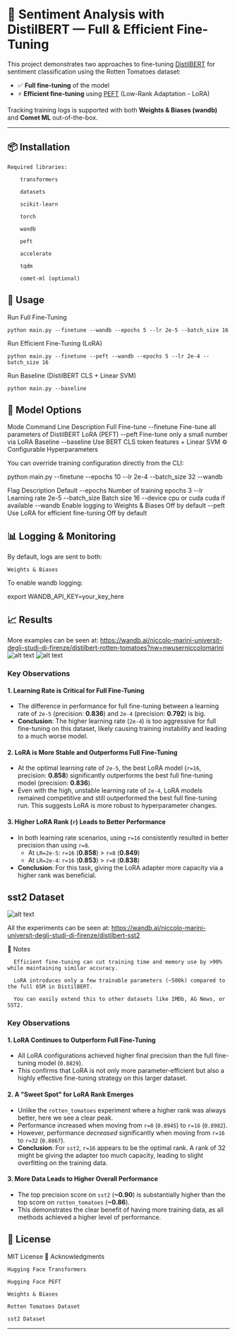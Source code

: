 # 📝 Sentiment Analysis with DistilBERT — Full & Efficient Fine-Tuning

This project demonstrates two approaches to fine-tuning [DistilBERT](https://huggingface.co/distilbert-base-uncased) for sentiment classification using the Rotten Tomatoes dataset:

- ✅ **Full fine-tuning** of the model
- ⚡ **Efficient fine-tuning** using [PEFT](https://github.com/huggingface/peft) (Low-Rank Adaptation - LoRA)

Tracking training logs is supported with both **Weights & Biases (wandb)** and **Comet ML** out-of-the-box.

---

## 📦 Installation

```
Required libraries:

    transformers

    datasets

    scikit-learn

    torch

    wandb

    peft

    accelerate

    tqdm

    comet-ml (optional)
```

## 🚀 Usage

Run Full Fine-Tuning

```
python main.py --finetune --wandb --epochs 5 --lr 2e-5 --batch_size 16
```

Run Efficient Fine-Tuning (LoRA)

```
python main.py --finetune --peft --wandb --epochs 5 --lr 2e-4 --batch_size 16
```

Run Baseline (DistilBERT CLS + Linear SVM)

```
python main.py --baseline
```

## 🧪 Model Options

Mode Command Line Description
Full Fine-tune --finetune Fine-tune all parameters of DistilBERT
LoRA (PEFT) --peft Fine-tune only a small number via LoRA
Baseline --baseline Use BERT CLS token features + Linear SVM
⚙️ Configurable Hyperparameters

You can override training configuration directly from the CLI:

python main.py --finetune --epochs 10 --lr 2e-4 --batch_size 32 --wandb

Flag Description Default
--epochs Number of training epochs 3
--lr Learning rate 2e-5
--batch_size Batch size 16
--device cpu or cuda cuda if available
--wandb Enable logging to Weights & Biases Off by default
--peft Use LoRA for efficient fine-tuning Off by default

## 📊 Logging & Monitoring

By default, logs are sent to both:

    Weights & Biases

To enable wandb logging:

export WANDB_API_KEY=your_key_here

## 📈 Results

More examples can be seen at: https://wandb.ai/niccolo-marini-universit-degli-studi-di-firenze/distilbert-rotten-tomatoes?nw=nwuserniccolomarini
![alt text](./plots/precision.png)
![alt text](./plots/loss.png)

### Key Observations

#### 1. Learning Rate is Critical for Full Fine-Tuning

- The difference in performance for full fine-tuning between a learning rate of `2e-5` (precision: **0.836**) and `2e-4` (precision: **0.792**) is big.
- **Conclusion**: The higher learning rate (`2e-4`) is too aggressive for full fine-tuning on this dataset, likely causing training instability and leading to a much worse model.

#### 2. LoRA is More Stable and Outperforms Full Fine-Tuning

- At the optimal learning rate of `2e-5`, the best LoRA model (`r=16`, precision: **0.858**) significantly outperforms the best full fine-tuning model (precision: **0.836**).
- Even with the high, unstable learning rate of `2e-4`, LoRA models remained competitive and still outperformed the best full fine-tuning run. This suggests LoRA is more robust to hyperparameter changes.

#### 3. Higher LoRA Rank (`r`) Leads to Better Performance

- In both learning rate scenarios, using `r=16` consistently resulted in better precision than using `r=8`.
  - At `LR=2e-5`: `r=16` (**0.858**) > `r=8` (**0.849**)
  - At `LR=2e-4`: `r=16` (**0.853**) > `r=8` (**0.838**)
- **Conclusion**: For this task, giving the LoRA adapter more capacity via a higher rank was beneficial.

## sst2 Dataset

![alt text](./plots/sst2_precision.png)

All the experiments can be seen at: https://wandb.ai/niccolo-marini-universit-degli-studi-di-firenze/distilbert-sst2

🧠 Notes

      Efficient fine-tuning can cut training time and memory use by >90% while maintaining similar accuracy.

      LoRA introduces only a few trainable parameters (~500k) compared to the full 65M in DistilBERT.

      You can easily extend this to other datasets like IMDb, AG News, or SST2.

### Key Observations

#### 1. LoRA Continues to Outperform Full Fine-Tuning

- All LoRA configurations achieved higher final precision than the full fine-tuning model (`0.8829`).
- This confirms that LoRA is not only more parameter-efficient but also a highly effective fine-tuning strategy on this larger dataset.

#### 2. A "Sweet Spot" for LoRA Rank Emerges

- Unlike the `rotten_tomatoes` experiment where a higher rank was always better, here we see a clear peak.
- Performance increased when moving from `r=8` (`0.8945`) to `r=16` (`0.8982`).
- However, performance _decreased_ significantly when moving from `r=16` to `r=32` (`0.8867`).
- **Conclusion**: For `sst2`, `r=16` appears to be the optimal rank. A rank of 32 might be giving the adapter too much capacity, leading to slight overfitting on the training data.

#### 3. More Data Leads to Higher Overall Performance

- The top precision score on `sst2` (**~0.90**) is substantially higher than the top score on `rotten_tomatoes` (**~0.86**).
- This demonstrates the clear benefit of having more training data, as all methods achieved a higher level of performance.

## 📄 License

MIT License
🙌 Acknowledgments

    Hugging Face Transformers

    Hugging Face PEFT

    Weights & Biases

    Rotten Tomatoes Dataset

    sst2 Dataset

---
